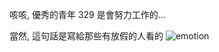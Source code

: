 咳咳, 優秀的青年 329 是會努力工作的...

當然, 這句話是寫給那些有放假的人看的 ![emotion](/images/2005-03-29-excellent-youth-no-holiday-329/emotion-39.gif)